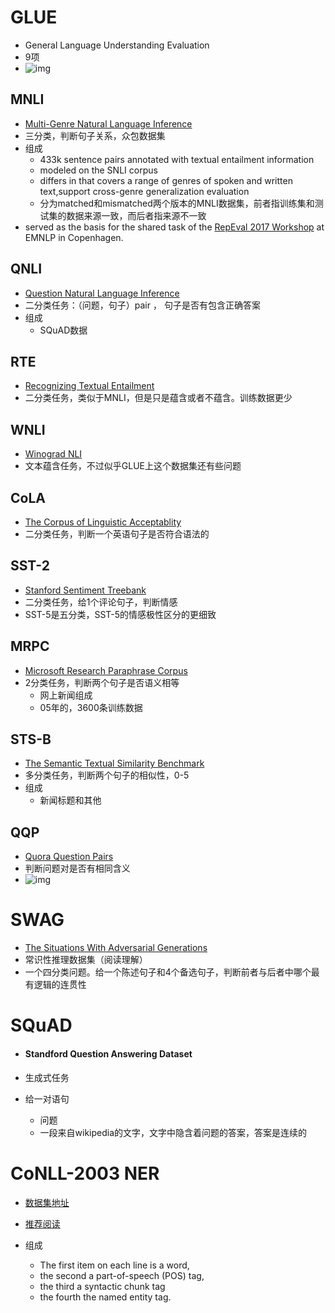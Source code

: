 # GLUE

- General Language Understanding Evaluation
- 9项
- ![img](https://pic2.zhimg.com/80/v2-2948db2c0d3a56b2282a01c954277d15_720w.jpg)



## MNLI

- [Multi-Genre Natural Language Inference](https://www.nyu.edu/projects/bowman/multinli/)
- 三分类，判断句子关系，众包数据集
- 组成
  - 433k sentence pairs annotated with textual entailment information
  -  modeled on the SNLI corpus
    - differs in that covers a range of genres of spoken and written text,support cross-genre generalization evaluation
  - 分为matched和mismatched两个版本的MNLI数据集，前者指训练集和测试集的数据来源一致，而后者指来源不一致
- served as the basis for the shared task of the [RepEval 2017 Workshop](https://repeval2017.github.io/shared/) at EMNLP in Copenhagen.

## QNLI

- [Question Natural Language Inference](https://www.nyu.edu/projects/bowman/glue.pdf)
- 二分类任务：（问题，句子）pair ， 句子是否有包含正确答案
- 组成
  - SQuAD数据

## RTE

- [Recognizing Textual Entailment](https://www.k4all.org/project/third-recognising-textual-entailment-challenge/)
- 二分类任务，类似于MNLI，但是只是蕴含或者不蕴含。训练数据更少

## WNLI

- [Winograd NLI](https://plmsmile.github.io/2018/12/15/52-bert/)
- 文本蕴含任务，不过似乎GLUE上这个数据集还有些问题



## CoLA

- [The Corpus of Linguistic Acceptablity](https://nyu-mll.github.io/CoLA/)
- 二分类任务，判断一个英语句子是否符合语法的



## SST-2

- [Stanford Sentiment Treebank](https://nlp.stanford.edu/sentiment/treebank.html)
- 二分类任务，给1个评论句子，判断情感
- SST-5是五分类，SST-5的情感极性区分的更细致

## MRPC

- [Microsoft Research Paraphrase Corpus](https://www.microsoft.com/en-us/download/details.aspx?id=52398)
- 2分类任务，判断两个句子是否语义相等
  - 网上新闻组成
  - 05年的，3600条训练数据

## STS-B

- [The Semantic Textual Similarity Benchmark](http://alt.qcri.org/semeval2017/task1/)
- 多分类任务，判断两个句子的相似性，0-5
- 组成
  - 新闻标题和其他

## QQP

- [Quora Question Pairs](https://www.kaggle.com/c/quora-question-pairs)
- 判断问题对是否有相同含义
- ![img](https://blog-10039692.file.myqcloud.com/1497495841438_1766_1497495841921.png)



# SWAG

- [The Situations With Adversarial Generations](https://rowanzellers.com/swag/) 
- 常识性推理数据集（阅读理解）
- 一个四分类问题。给一个陈述句子和4个备选句子，判断前者与后者中哪个最有逻辑的连贯性



# SQuAD

- #### Standford Question Answering Dataset

- 生成式任务

- 给一对语句

  - 问题
  - 一段来自wikipedia的文字，文字中隐含着问题的答案，答案是连续的

# CoNLL-2003 NER

- [数据集地址](https://www.clips.uantwerpen.be/conll2003/ner/)

- [推荐阅读](https://yuanxiaosc.github.io/2018/12/26/%E5%91%BD%E5%90%8D%E5%AE%9E%E4%BD%93%E8%AF%86%E5%88%ABCoNLL2003/)

- 组成
  - The first item on each line is a word, 
  - the second a part-of-speech (POS) tag, 
  - the third a syntactic chunk tag
  - the fourth the named entity tag.